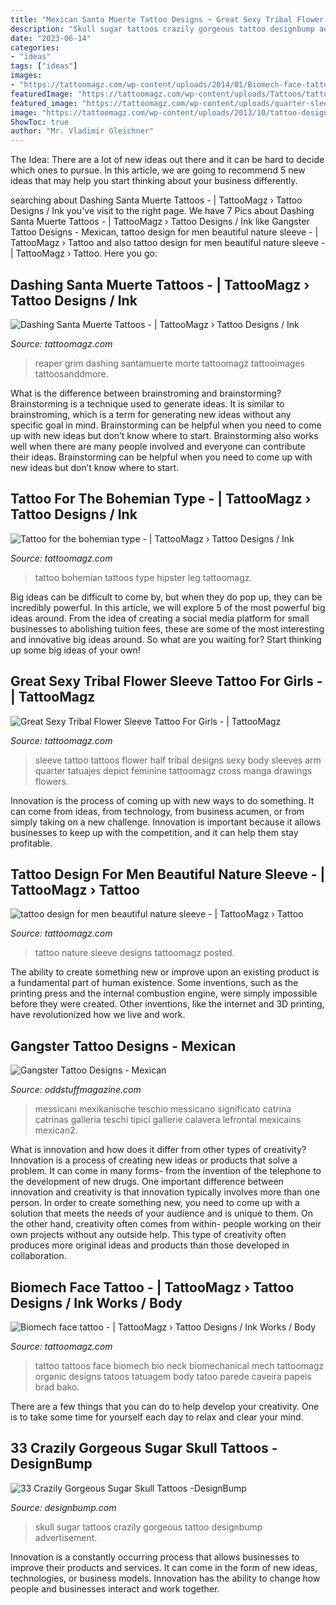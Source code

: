 ```yaml
---
title: "Mexican Santa Muerte Tattoo Designs ~ Great Sexy Tribal Flower Sleeve Tattoo For Girls -"
description: "Skull sugar tattoos crazily gorgeous tattoo designbump advertisement"
date: "2023-06-14"
categories:
- "ideas"
tags: ["ideas"]
images:
- "https://tattoomagz.com/wp-content/uploads/2014/01/Biomech-face-tattoo.jpg"
featuredImage: "https://tattoomagz.com/wp-content/uploads/Tattoos/tattoo/Tattoo-for-the-bohemian-type.jpeg"
featured_image: "https://tattoomagz.com/wp-content/uploads/quarter-sleeve-tattoo-ideas-great-sexy-sleeve-tattoo-ideas-for-girls-tattoos-zimbio-67556.jpg"
image: "https://tattoomagz.com/wp-content/uploads/2013/10/tattoo-design-for-men-beautiful-nature-sleeve.jpg"
ShowToc: true
author: "Mr. Vladimir Gleichner"
---
```



The Idea:
There are a lot of new ideas out there and it can be hard to decide which ones to pursue. In this article, we are going to recommend 5 new ideas that may help you start thinking about your business differently.

	

		
searching about Dashing Santa Muerte Tattoos - | TattooMagz › Tattoo Designs / Ink you've visit to the right page. We have 7 Pics about Dashing Santa Muerte Tattoos - | TattooMagz › Tattoo Designs / Ink like Gangster Tattoo Designs - Mexican, tattoo design for men beautiful nature sleeve - | TattooMagz › Tattoo and also tattoo design for men beautiful nature sleeve - | TattooMagz › Tattoo. Here you go:
		
    
## Dashing Santa Muerte Tattoos - | TattooMagz › Tattoo Designs / Ink

<img loading=lazy src="https://tattoomagz.com/wp-content/uploads/santa-muerte-tattoos-santa-muerte-tattoos-funny-pictures-add-funny-87458.jpg" onerror="this.onerror=null;this.src='https://tse4.mm.bing.net/th?id=OIP.hoN1m1l29nNJGZhyV8nmBgHaJ4&amp;pid=15.1';" alt="Dashing Santa Muerte Tattoos - | TattooMagz › Tattoo Designs / Ink">

_Source: tattoomagz.com_

>reaper grim dashing santamuerte morte tattoomagz tattooimages tattoosanddmore. 

	

What is the difference between brainstroming and brainstorming?
Brainstorming is a technique used to generate ideas. It is similar to brainstroming, which is a term for generating new ideas without any specific goal in mind. Brainstorming can be helpful when you need to come up with new ideas but don’t know where to start.  Brainstorming also works well when there are many people involved and everyone can contribute their ideas. Brainstorming can be helpful when you need to come up with new ideas but don’t know where to start.

    
## Tattoo For The Bohemian Type - | TattooMagz › Tattoo Designs / Ink

<img loading=lazy src="https://tattoomagz.com/wp-content/uploads/Tattoos/tattoo/Tattoo-for-the-bohemian-type.jpeg" onerror="this.onerror=null;this.src='https://tse1.mm.bing.net/th?id=OIP.ZE-LrfsbScd-hIeBJINVIwHaKQ&amp;pid=15.1';" alt="Tattoo for the bohemian type - | TattooMagz › Tattoo Designs / Ink">

_Source: tattoomagz.com_

>tattoo bohemian tattoos type hipster leg tattoomagz. 

	

Big ideas can be difficult to come by, but when they do pop up, they can be incredibly powerful. In this article, we will explore 5 of the most powerful big ideas around. From the idea of creating a social media platform for small businesses to abolishing tuition fees, these are some of the most interesting and innovative big ideas around. So what are you waiting for? Start thinking up some big ideas of your own!

    
## Great Sexy Tribal Flower Sleeve Tattoo For Girls - | TattooMagz

<img loading=lazy src="https://tattoomagz.com/wp-content/uploads/quarter-sleeve-tattoo-ideas-great-sexy-sleeve-tattoo-ideas-for-girls-tattoos-zimbio-67556.jpg" onerror="this.onerror=null;this.src='https://tse1.mm.bing.net/th?id=OIP.KwmeUm7-8WcCMausavcyOAHaLZ&amp;pid=15.1';" alt="Great Sexy Tribal Flower Sleeve Tattoo For Girls - | TattooMagz">

_Source: tattoomagz.com_

>sleeve tattoo tattoos flower half tribal designs sexy body sleeves arm quarter tatuajes depict feminine tattoomagz cross manga drawings flowers. 

	

Innovation is the process of coming up with new ways to do something. It can come from ideas, from technology, from business acumen, or from simply taking on a new challenge. Innovation is important because it allows businesses to keep up with the competition, and it can help them stay profitable.

    
## Tattoo Design For Men Beautiful Nature Sleeve - | TattooMagz › Tattoo

<img loading=lazy src="https://tattoomagz.com/wp-content/uploads/2013/10/tattoo-design-for-men-beautiful-nature-sleeve.jpg" onerror="this.onerror=null;this.src='https://tse3.mm.bing.net/th?id=OIP.qmwldyM_DzzqrsAzKmHZBAHaNN&amp;pid=15.1';" alt="tattoo design for men beautiful nature sleeve - | TattooMagz › Tattoo">

_Source: tattoomagz.com_

>tattoo nature sleeve designs tattoomagz posted. 

	

The ability to create something new or improve upon an existing product is a fundamental part of human existence. Some inventions, such as the printing press and the internal combustion engine, were simply impossible before they were created. Other inventions, like the internet and 3D printing, have revolutionized how we live and work.

    
## Gangster Tattoo Designs - Mexican

<img loading=lazy src="https://oddstuffmagazine.com/wp-content/uploads/2013/09/Mexican-tattoo-designs-31-592x800.jpg" onerror="this.onerror=null;this.src='https://tse3.mm.bing.net/th?id=OIP.0qeVpeLx56R8zVcBftUBkgHaKA&amp;pid=15.1';" alt="Gangster Tattoo Designs - Mexican">

_Source: oddstuffmagazine.com_

>messicani mexikanische teschio messicano significato catrina catrinas galleria teschi tipici gallerie calavera lefrontal mexicains mexican2. 

	

What is innovation and how does it differ from other types of creativity?
Innovation is a process of creating new ideas or products that solve a problem. It can come in many forms- from the invention of the telephone to the development of new drugs. 
One important difference between innovation and creativity is that innovation typically involves more than one person. In order to create something new, you need to come up with a solution that meets the needs of your audience and is unique to them. On the other hand, creativity often comes from within- people working on their own projects without any outside help. This type of creativity often produces more original ideas and products than those developed in collaboration.

    
## Biomech Face Tattoo - | TattooMagz › Tattoo Designs / Ink Works / Body

<img loading=lazy src="https://tattoomagz.com/wp-content/uploads/2014/01/Biomech-face-tattoo.jpg" onerror="this.onerror=null;this.src='https://tse1.mm.bing.net/th?id=OIP.Ig18j352rV2xZVUZBkHGBwHaHU&amp;pid=15.1';" alt="Biomech face tattoo - | TattooMagz › Tattoo Designs / Ink Works / Body">

_Source: tattoomagz.com_

>tattoo tattoos face biomech bio neck biomechanical mech tattoomagz organic designs tatoos tatuagem body tatoo parede caveira papeis brad bako. 

	

There are a few things that you can do to help develop your creativity. One is to take some time for yourself each day to relax and clear your mind.

    
## 33 Crazily Gorgeous Sugar Skull Tattoos -DesignBump

<img loading=lazy src="https://designbump.com/wp-content/uploads/2015/07/Sugar-skull-tattoo.jpg" onerror="this.onerror=null;this.src='https://tse1.mm.bing.net/th?id=OIP.zxK7Y5-iXoE9SkvdQf8QdAHaK8&amp;pid=15.1';" alt="33 Crazily Gorgeous Sugar Skull Tattoos -DesignBump">

_Source: designbump.com_

>skull sugar tattoos crazily gorgeous tattoo designbump advertisement. 

	

Innovation is a constantly occurring process that allows businesses to improve their products and services. It can come in the form of new ideas, technologies, or business models. Innovation has the ability to change how people and businesses interact and work together.

